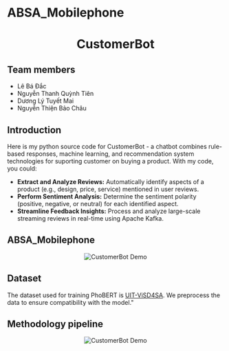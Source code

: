 # ABSA_Mobilephone
<p align="center">
 <h1 align="center">CustomerBot</h1>
</p>

## Team members
* Lê Bá Đắc
* Nguyễn Thanh Quỳnh Tiên
* Dương Lý Tuyết Mai
* Nguyễn Thiện Bảo Châu

## Introduction

Here is my python source code for CustomerBot - a chatbot combines rule-based responses, machine learning, and recommendation system technologies for suporting customer on buying a product. With my code, you could: 
* **Extract and Analyze Reviews:** Automatically identify aspects of a product (e.g., design, price, service) mentioned in user reviews.
* **Perform Sentiment Analysis:** Determine the sentiment polarity (positive, negative, or neutral) for each identified aspect.
* **Streamline Feedback Insights:** Process and analyze large-scale streaming reviews in real-time using Apache Kafka.

## ABSA_Mobilephone

<div align="center">
  <img src="CustomerBot.gif" alt="CustomerBot Demo" />
</div>



## Dataset
The dataset used for training PhoBERT is [UIT-ViSD4SA](https://github.com/kimkim00/UIT-ViSD4SA). We preprocess the data to ensure compatibility with the model."

## Methodology pipeline

<div align="center">
  <img src="CustomerBot.gif" alt="CustomerBot Demo" />
</div>
